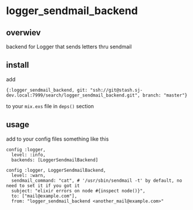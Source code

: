 # logger_sendmail_backend

## overwiev

backend for Logger that sends letters thru sendmail


## install

add

`{:logger_sendmail_backend, git: "ssh://git@stash.sj-dev.local:7999/search/logger_sendmail_backend.git", branch: "master"}`

to your `mix.exs` file in `deps()` section


## usage

add to your config files something like this

```
config :logger,
  level: :info,
  backends: [LoggerSendmailBackend]

config :logger, LoggerSendmailBackend,
  level: :warn,
  sendmail_command: "cat", # '/usr/sbin/sendmail -t' by default, no need to set it if you got it
  subject: "elixir errors on node #{inspect node()}",
  to: ["mail@example.com"],
  from: "logger_sendmail_backend <another_mail@example.com>"
```

